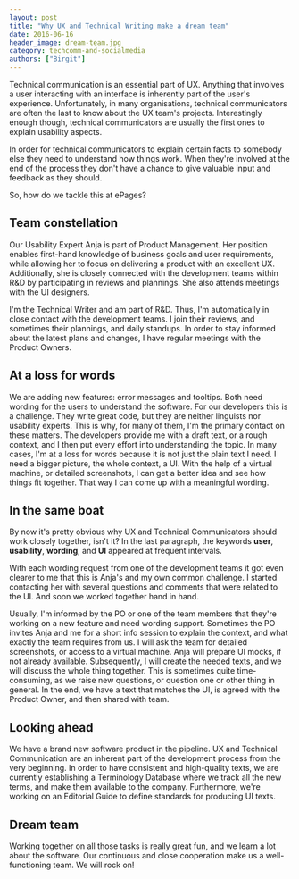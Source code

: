```yaml
---
layout: post
title: "Why UX and Technical Writing make a dream team"
date: 2016-06-16
header_image: dream-team.jpg
category: techcomm-and-socialmedia
authors: ["Birgit"]
---
```


Technical communication is an essential part of UX.
Anything that involves a user interacting with an interface is inherently part of the user's experience.
Unfortunately, in many organisations, technical communicators are often the last to know about the UX team's projects.
Interestingly enough though, technical communicators are usually the first ones to explain usability aspects.

In order for technical communicators to explain certain facts to somebody else they need to understand how things work.
When they're involved at the end of the process they don't have a chance to give valuable input and feedback as they should.

So, how do we tackle this at ePages?

## Team constellation

Our Usability Expert Anja is part of Product Management.
Her position enables first-hand knowledge of business goals and user requirements, while allowing her to focus on delivering a product with an excellent UX.
Additionally, she is closely connected with the development teams within R&amp;D by participating in reviews and plannings.
She also attends meetings with the UI designers.

I'm the Technical Writer and am part of R&amp;D.
Thus, I'm automatically in close contact with the development teams.
I join their reviews, and sometimes their plannings, and daily standups.
In order to stay informed about the latest plans and changes, I have regular meetings with the Product Owners.

## At a loss for words

We are adding new features: error messages and tooltips.
Both need wording for the users to understand the software.
For our developers this is a challenge.
They write great code, but they are neither linguists nor usability experts.
This is why, for many of them, I'm the primary contact on these matters.
The developers provide me with a draft text, or a rough context, and I then put every effort into understanding the topic.
In many cases, I'm at a loss for words because it is not just the plain text I need.
I need a bigger picture, the whole context, a UI.
With the help of a virtual machine, or detailed screenshots, I can get a better idea and see how things fit together.
That way I can come up with a meaningful wording.

## In the same boat

By now it's pretty obvious why UX and Technical Communicators should work closely together, isn't it?
In the last paragraph, the keywords **user**, **usability**, **wording**, and **UI** appeared at frequent intervals.

With each wording request from one of the development teams it got even clearer to me that this is Anja's and my own common challenge.
I started contacting her with several questions and comments that were related to the UI.
And soon we worked together hand in hand.

Usually, I'm informed by the PO or one of the team members that they're working on a new feature and need wording support.
Sometimes the PO invites Anja and me for a short info session to explain the context, and what exactly the team requires from us.
I will ask the team for detailed screenshots, or access to a virtual machine.
Anja will prepare UI mocks, if not already available.
Subsequently, I will create the needed texts, and we will discuss the whole thing together.
This is sometimes quite time-consuming, as we raise new questions, or question one or other thing in general.
In the end, we have a text that matches the UI, is agreed with the Product Owner, and then shared with team.

## Looking ahead

We have a brand new software product in the pipeline.
UX and Technical Communication are an inherent part of the development process from the very beginning.
In order to have consistent and high-quality texts, we are currently establishing a Terminology Database where we track all the new terms, and make them available to the company.
Furthermore, we're working on an Editorial Guide to define standards for producing UI texts.

## Dream team

Working together on all those tasks is really great fun, and we learn a lot about the software.
Our continuous and close cooperation make us a well-functioning team.
We will rock on!
